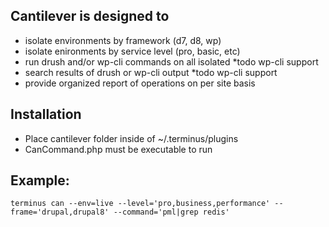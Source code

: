 ## Cantilever is designed to

* isolate environments by framework (d7, d8, wp)
* isolate enironments by service level (pro, basic, etc)
* run drush and/or wp-cli commands on all isolated *todo wp-cli support
* search results of drush or wp-cli output *todo wp-cli support
* provide organized report of operations on per site basis

## Installation

* Place cantilever folder inside of ~/.terminus/plugins
* CanCommand.php must be executable to run

## Example:

```terminus can --env=live --level='pro,business,performance' --frame='drupal,drupal8' --command='pml|grep redis'```